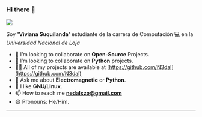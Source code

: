 ### Hi there 👋
<p align="left">
 <img src="https://readme-typing-svg.herokuapp.com/?lines=Bienvenidos+a+mi+perfil+GitHub!&center=true&width=360&height=30">
</p>

<!-- <a target="blank"><img align="left" src="./assets/profile_pic.gif" /></a> -->

Soy **'Viviana Suquilanda'** estudiante de la carrera de Computación 💻 en la *Universidad Nacional de Loja*

- 👀 I’m looking to collaborate on **Open-Source** Projects.
- 🐍 I’m looking to collaborate on **Python** projects.
- 👨‍💻 All of my projects are available at [https://github.com/N3dal](https://github.com/N3dal)
- 💬 Ask me about **Electromagnetic** or **Python**.
- 🐧 I like **GNU/Linux**.
- 📫 How to reach me **nedalxzo@gmail.com**
- 😄 Pronouns: He/Him.

<!-- to print thick horizontal line -->
---
